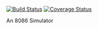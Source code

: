 [![Build Status](https://github.com/mnbjhu/rusty_8086/actions/workflows/rust.yml/badge.svg)]()
[![Coverage Status](https://coveralls.io/repos/github/mnbjhu/rusty_8086/badge.svg?branch=master)](https://coveralls.io/github/mnbjhu/rusty_8086?branch=master)

An 8086 Simulator
